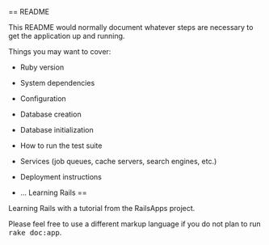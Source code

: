 == README

This README would normally document whatever steps are necessary to get the
application up and running.

Things you may want to cover:

* Ruby version

* System dependencies

* Configuration

* Database creation

* Database initialization

* How to run the test suite

* Services (job queues, cache servers, search engines, etc.)

* Deployment instructions

* ...
Learning Rails
==

Learning Rails with a tutorial from the RailsApps project.

Please feel free to use a different markup language if you do not plan to run
<tt>rake doc:app</tt>.
